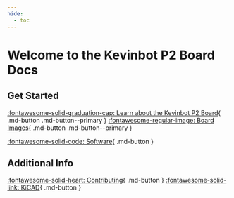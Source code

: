 ```yaml
---
hide:
  - toc
---
```


# Welcome to the Kevinbot P2 Board Docs

## Get Started

[:fontawesome-solid-graduation-cap: Learn about the Kevinbot P2 Board](Learn-about-Kevinbot-P2-Board){ .md-button .md-button--primary }
[:fontawesome-regular-image: Board Images](Board-Images){ .md-button .md-button--primary }

[:fontawesome-solid-code: Software](Software){ .md-button }

## Additional Info

[:fontawesome-solid-heart: Contributing](Contributing){ .md-button }
[:fontawesome-solid-link: KiCAD](https://www.kicad.org/){ .md-button }
